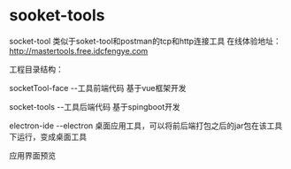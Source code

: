 # sooket-tools
socket-tool
类似于soket-tool和postman的tcp和http连接工具
在线体验地址：
http://mastertools.free.idcfengye.com

工程目录结构：

socketTool-face --工具前端代码 基于vue框架开发

socket-tools --工具后端代码 基于spingboot开发

electron-ide  --electron 桌面应用工具，可以将前后端打包之后的jar包在该工具下运行，变成桌面工具

应用界面预览


